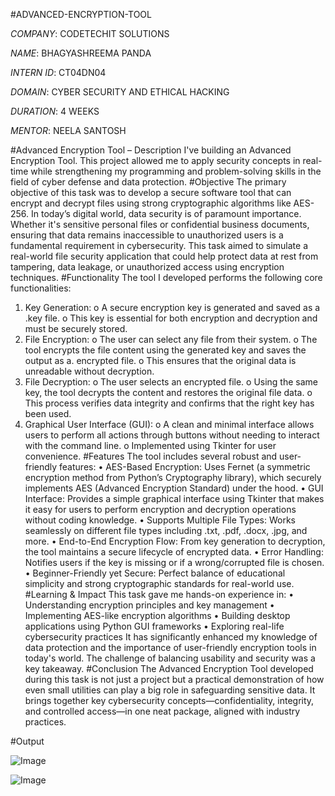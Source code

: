 #ADVANCED-ENCRYPTION-TOOL

*COMPANY*: CODETECHIT SOLUTIONS

*NAME*: BHAGYASHREEMA PANDA

*INTERN ID*: CT04DN04

*DOMAIN*: CYBER SECURITY AND ETHICAL HACKING

*DURATION*: 4 WEEKS

*MENTOR*: NEELA SANTOSH

#Advanced Encryption Tool – Description
I've building an Advanced Encryption Tool. This project allowed me to apply security concepts in real-time while strengthening my programming and problem-solving skills in the field of cyber defense and data protection.
#Objective
The primary objective of this task was to develop a secure software tool that can encrypt and decrypt files using strong cryptographic algorithms like AES-256. In today’s digital world, data security is of paramount importance. Whether it's sensitive personal files or confidential business documents, ensuring that data remains inaccessible to unauthorized users is a fundamental requirement in cybersecurity.
This task aimed to simulate a real-world file security application that could help protect data at rest from tampering, data leakage, or unauthorized access using encryption techniques.
#Functionality
The tool I developed performs the following core functionalities:
1.	Key Generation:
o	A secure encryption key is generated and saved as a .key file.
o	This key is essential for both encryption and decryption and must be securely stored.
2.	File Encryption:
o	The user can select any file from their system.
o	The tool encrypts the file content using the generated key and saves the output as a. encrypted file.
o	This ensures that the original data is unreadable without decryption.
3.	File Decryption:
o	The user selects an encrypted file.
o	Using the same key, the tool decrypts the content and restores the original file data.
o	This process verifies data integrity and confirms that the right key has been used.
4.	Graphical User Interface (GUI):
o	A clean and minimal interface allows users to perform all actions through buttons without needing to interact with the command line.
o	Implemented using Tkinter for user convenience.
#Features
The tool includes several robust and user-friendly features:
•	AES-Based Encryption: Uses Fernet (a symmetric encryption method from Python’s Cryptography library), which securely implements AES (Advanced Encryption Standard) under the hood.
•	GUI Interface: Provides a simple graphical interface using Tkinter that makes it easy for users to perform encryption and decryption operations without coding knowledge.
•	Supports Multiple File Types: Works seamlessly on different file types including .txt, .pdf, .docx, .jpg, and more.
•	End-to-End Encryption Flow: From key generation to decryption, the tool maintains a secure lifecycle of encrypted data.
•	Error Handling: Notifies users if the key is missing or if a wrong/corrupted file is chosen.
•	Beginner-Friendly yet Secure: Perfect balance of educational simplicity and strong cryptographic standards for real-world use.
#Learning & Impact
This task gave me hands-on experience in:
•	Understanding encryption principles and key management
•	Implementing AES-like encryption algorithms
•	Building desktop applications using Python GUI frameworks
•	Exploring real-life cybersecurity practices
It has significantly enhanced my knowledge of data protection and the importance of user-friendly encryption tools in today's world. The challenge of balancing usability and security was a key takeaway.
#Conclusion
The Advanced Encryption Tool developed during this task is not just a project but a practical demonstration of how even small utilities can play a big role in safeguarding sensitive data. It brings together key cybersecurity concepts—confidentiality, integrity, and controlled access—in one neat package, aligned with industry practices.

#Output

![Image](https://github.com/user-attachments/assets/756d0b18-edc9-4c8f-97b3-d72bfd972baa)

![Image](https://github.com/user-attachments/assets/748bfde2-080f-4a24-b6eb-f04d2899af8d)


